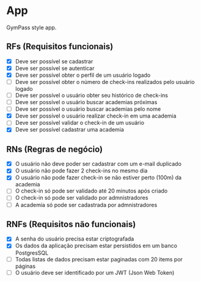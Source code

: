 # App

GymPass style app.

## RFs (Requisitos funcionais)

- [x] Deve ser possível se cadastrar
- [x] Deve ser possível se autenticar
- [x] Deve ser possível obter o perfil de um usuário logado
- [ ] Deve ser possível obter o número de check-ins realizados pelo usuário logado
- [ ] Deve ser possível o usuário obter seu histórico de check-ins
- [ ] Deve ser possível o usuário buscar academias próximas
- [ ] Deve ser possível o usuário buscar academias pelo nome
- [x] Deve ser possível o usuário realizar check-in em uma academia
- [ ] Deve ser possível validar o check-in de um usuário
- [x] Deve ser possível cadastrar uma academia

## RNs (Regras de negócio)

- [x] O usuário não deve poder ser cadastrar com um e-mail duplicado
- [x] O usuário não pode fazer 2 check-ins no mesmo dia
- [x] O usuário não pode fazer check-in se não estiver perto (100m) da academia
- [ ] O check-in só pode ser validado até 20 minutos após criado
- [ ] O check-in só pode ser validado por admnistradores
- [ ] A academia só pode ser cadastrada por admnistradores

## RNFs (Requisitos não funcionais)

- [x] A senha do usuário precisa estar criptografada
- [x] Os dados da aplicação precisam estar persistidos em um banco PostgresSQL
- [ ] Todas listas de dados precisam estar paginadas com 20 items por páginas
- [ ] O usuário deve ser identificado por um JWT (Json Web Token)